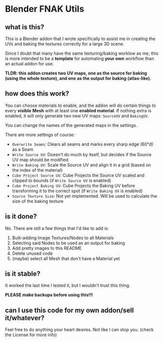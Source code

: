 # Blender FNAK Utils

## what is this?

This is a Blender addon that I wrote specifically to assist me in creating the UVs and baking the textures correctly for a large 3D scene.

Since I doubt that many have the same texturing/baking worklow as me, this is more intended to be a **template** for automating **your own** workflow than an actual addon for use.

**TLDR: this addon creates two UV maps, one as the source for baking (using the whole texture), and one as the output for baking (atlas-like).**

## how does this work?

You can choose materials to enable, and the addon will do certain things to every **visible** **Mesh** with at least one **enabled material**.
If nothing extra is enabled, it will only generate two new UV maps: `SourceUV` and `BakingUV`.

You can change the names of the generated maps in the settings.

There are more settings of course:
- `Overwrite Seams`: Clears all seams and marks every sharp edge (60°d) as a Seam
- `Write Source UV`: Doesn't do much by itself, but decides if the Source UV map should be modified
- `Write Baking UV`: Scale the Source UV and align it in a grid (based on the index of the material)
- `Cube Project Source UV`: Cube Projects the Source UV scaled and clipped to bounds (if `Write Source UV` is enabled)
- `Cube Project Baking UV`: Cube Projects the Baking UV before transforming it to the correct spot (if `Write Baking UV` is enabled)
- `Source Texture Size`: Not yet implemented. Will be used to calculate the size of the baking texture

## is it done?
No. There are still a few things that I'd like to add is:
1. Bulk-adding Image Textures/Nodes to all Materials
2. Selecting said Nodes to be used as an output for baking
3. Add pretty images to this README
4. Delete unused code
5. (maybe) select all Mesh that don't have a Material yet

## is it stable?
It worked the last time I tested it, but I wouldn't trust this thing.

**PLEASE make backups before using this!!!**

## can I use this code for my own addon/sell it/whatever?
Feel free to do anything your heart desires. Not like I can stop you. (check the License for more info)